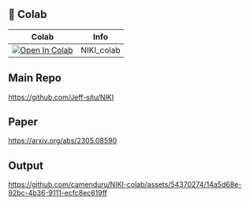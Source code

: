
## 🦒 Colab

| Colab | Info
| --- | --- |
[![Open In Colab](https://colab.research.google.com/assets/colab-badge.svg)](https://colab.research.google.com/github/camenduru/NIKI-colab/blob/main/NIKI_colab.ipynb) | NIKI_colab

## Main Repo
https://github.com/Jeff-sjtu/NIKI

## Paper
https://arxiv.org/abs/2305.08590

## Output

https://github.com/camenduru/NIKI-colab/assets/54370274/14a5d68e-92bc-4b36-9111-ecfc8ec619ff
